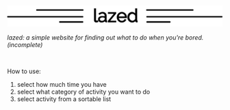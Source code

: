 <img src="https://raw.githubusercontent.com/CyrusRoshan/lazed/master/images/logoBlack.png" style="width: 700px;">


_lazed: a simple website for finding out what to do when you're bored. (incomplete)_



<br>

How to use:

1. select how much time you have
2. select what category of activity you want to do
3. select activity from a sortable list
